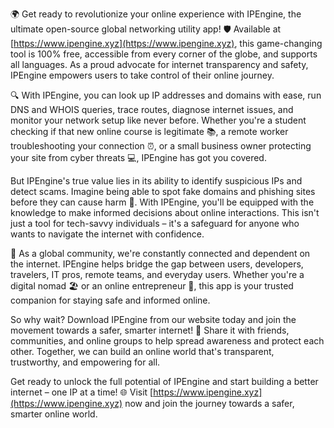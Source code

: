 🌍 Get ready to revolutionize your online experience with IPEngine, the ultimate open-source global networking utility app! 🛡️ Available at [https://www.ipengine.xyz](https://www.ipengine.xyz), this game-changing tool is 100% free, accessible from every corner of the globe, and supports all languages. As a proud advocate for internet transparency and safety, IPEngine empowers users to take control of their online journey.

🔍 With IPEngine, you can look up IP addresses and domains with ease, run DNS and WHOIS queries, trace routes, diagnose internet issues, and monitor your network setup like never before. Whether you're a student checking if that new online course is legitimate 📚, a remote worker troubleshooting your connection ⏰, or a small business owner protecting your site from cyber threats 💻, IPEngine has got you covered.

But IPEngine's true value lies in its ability to identify suspicious IPs and detect scams. Imagine being able to spot fake domains and phishing sites before they can cause harm 🚨. With IPEngine, you'll be equipped with the knowledge to make informed decisions about online interactions. This isn't just a tool for tech-savvy individuals – it's a safeguard for anyone who wants to navigate the internet with confidence.

📡 As a global community, we're constantly connected and dependent on the internet. IPEngine helps bridge the gap between users, developers, travelers, IT pros, remote teams, and everyday users. Whether you're a digital nomad 🏖️ or an online entrepreneur 💼, this app is your trusted companion for staying safe and informed online.

So why wait? Download IPEngine from our website today and join the movement towards a safer, smarter internet! 🚀 Share it with friends, communities, and online groups to help spread awareness and protect each other. Together, we can build an online world that's transparent, trustworthy, and empowering for all.

Get ready to unlock the full potential of IPEngine and start building a better internet – one IP at a time! 🌐 Visit [https://www.ipengine.xyz](https://www.ipengine.xyz) now and join the journey towards a safer, smarter online world.